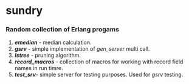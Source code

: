 # sundry
<h3>Random collection of Erlang progams</h3>

<ol>
    <li><b><i>emedian</b></i> - median calculation.</li>
    <li><b><i>gsrv</b></i> - simple implementation of <i>gen_server</i> multi call.</li>
    <li><b><i>lstree</b></i> - pruning algorithm.</li>
    <li><b><i>record_macros</b></i> - collection of macros for working with record field names in run timre.</li>
    <li><b><i>test_srv</b></i>- simple server for testing purposes. Used for <i>gsrv</i> testing.</li>
</ol>
